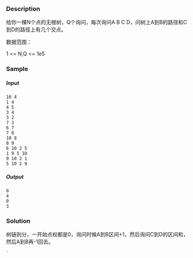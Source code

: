 ### Description

给你一棵N个点的无根树，Q个询问，每次询问A B C D，问树上A到B的路径和C到D的路径上有几个交点。

数据范围：

1 <= N,Q <= 1e5

### Sample

##### Input

```
10 4
1 4
4 5
3 4
3 2
7 3
6 7
7 8
10 8
8 9
6 10 2 5
1 9 5 10
9 10 2 1
5 10 2 9
```

##### Output

```
0
4
0
3
```

### Solution

树链剖分，一开始点权都是0，询问时候A到B区间+1，然后询问C到D的区间和，然后A到B再-1回去。

`
